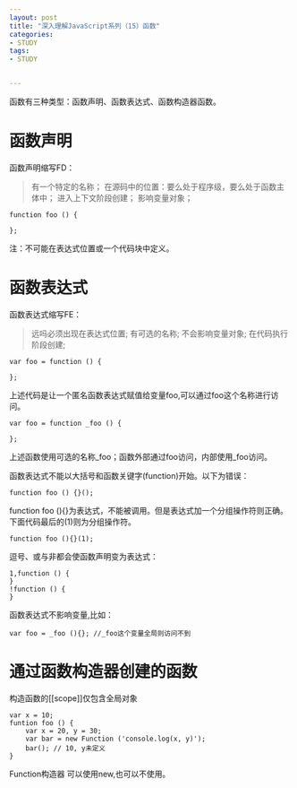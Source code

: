 ```yaml
---
layout: post
title: "深入理解JavaScript系列（15）函数"
categories:
- STUDY
tags:
- STUDY


---
```


函数有三种类型：函数声明、函数表达式、函数构造器函数。

# 函数声明

函数声明缩写FD：
> 有一个特定的名称；
在源码中的位置：要么处于程序级，要么处于函数主体中；
进入上下文阶段创建；
影响变量对象；

    function foo () {
    
    };
    
注：不可能在表达式位置或一个代码块中定义。

# 函数表达式

函数表达式缩写FE：
> 远吗必须出现在表达式位置;
有可选的名称;
不会影响变量对象;
在代码执行阶段创建;

    var foo = function () {
    
    };
    
上述代码是让一个匿名函数表达式赋值给变量foo,可以通过foo这个名称进行访问。

    var foo = function _foo () {
    
    };
    
上述函数使用可选的名称_foo；函数外部通过foo访问，内部使用_foo访问。

函数表达式不能以大括号和函数关键字(function)开始。以下为错误：

    function foo () {}();
    
function foo (){}为表达式，不能被调用。但是表达式加一个分组操作符则正确。下面代码最后的(1)则为分组操作符。

    function foo (){}(1);
    
逗号、或与非都会使函数声明变为表达式：

    1,function () {
    }
    !function () {
    }

函数表达式不影响变量,比如：

    var foo = _foo (){}; //_foo这个变量全局则访问不到



# 通过函数构造器创建的函数

构造函数的[[scope]]仅包含全局对象

    var x = 10;
    funtion foo () {
        var x = 20, y = 30;
        var bar = new Function ('console.log(x, y)');
        bar(); // 10, y未定义
    }

Function构造器 可以使用new,也可以不使用。
